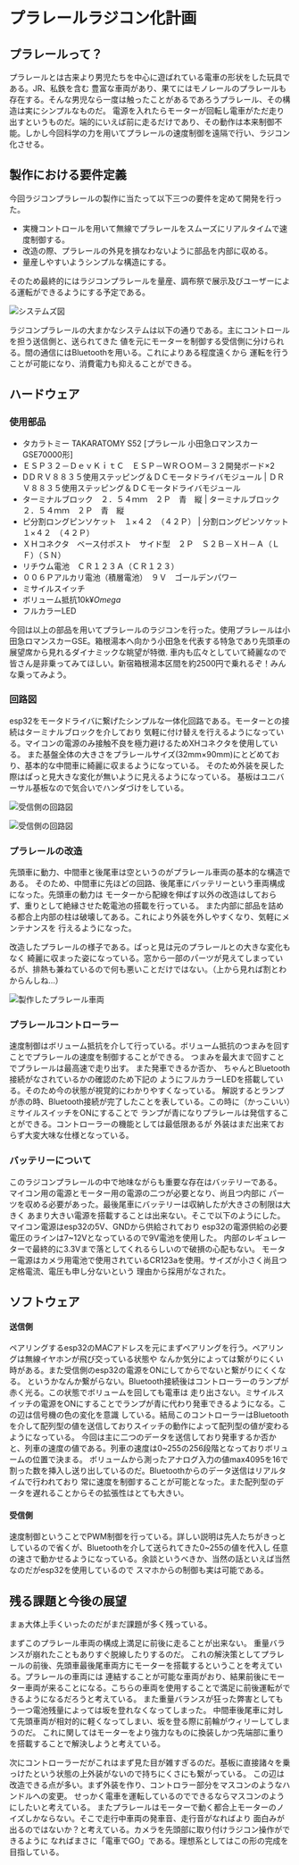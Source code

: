 # プラレールラジコン化計画

## プラレールって？
プラレールとは古来より男児たちを中心に遊ばれている電車の形状をした玩具である。JR、私鉄を含む
豊富な車両があり、果てにはモノレールのプラレールも存在する。そんな男児なら一度は触ったことがあるであろうプラレール、その構造は実にシンプルなものだ。
電源を入れたらモーターが回転し電車がただ走り出すというものだ。端的にいえば前に走るだけであり、その動作は本来制御不能。しかし今回科学の力を用いてプラレールの速度制御を遠隔で行い、ラジコン化させる。

## 製作における要件定義
今回ラジコンプラレールの製作に当たって以下三つの要件を定めて開発を行った。

- 実機コントロールを用いて無線でプラレールをスムーズにリアルタイムで速度制御する。
- 改造の際、プラレールの外見を損なわないように部品を内部に収める。
- 量産しやすいようシンプルな構造にする。

そのため最終的にはラジコンプラレールを量産、調布祭で展示及びユーザーによる運転ができるようにする予定である。

![システムズ図](./img/pr-System.png)

ラジコンプラレールの大まかなシステムは以下の通りである。主にコントロールを担う送信側と、送られてきた
値を元にモーターを制御する受信側に分けられる。間の通信にはBluetoothを用いる。これによりある程度遠くから
運転を行うことが可能になり、消費電力も抑えることができる。

## ハードウェア
### 使用部品


- タカラトミー TAKARATOMY S52 [プラレール 小田急ロマンスカーGSE70000形]  
- ＥＳＰ３２－ＤｅｖＫｉｔＣ　ＥＳＰ－ＷＲＯＯＭ－３２開発ボード×2
-  DＤＲＶ８８３５使用ステッピング＆ＤＣモータドライバモジュール | ＤＲＶ８８３５使用ステッピング＆ＤＣモータドライバモジュール
-  ターミナルブロック　２．５４ｍｍ　２Ｐ　青　縦 | ターミナルブロック　２．５４ｍｍ　２Ｐ　青　縦
-  ピ分割ロングピンソケット　１×４２　（４２Ｐ） | 分割ロングピンソケット　１×４２　（４２Ｐ）
-  ＸＨコネクタ　ベース付ポスト　サイド型　２Ｐ　Ｓ２Ｂ－ＸＨ－Ａ（ＬＦ）（ＳＮ）
-  リチウム電池　ＣＲ１２３Ａ（ＣＲ１２３）
-  ００６Ｐアルカリ電池（積層電池）　９Ｖ　ゴールデンパワー
-  ミサイルスイッチ
-  ボリューム抵抗10k$¥Omega$
-  フルカラーLED

今回は以上の部品を用いてプラレールのラジコンを行った。使用プラレールは小田急ロマンスカーGSE。箱根湯本へ向かう小田急を代表する特急であり先頭車の展望席から見れるダイナミックな眺望が特徴.
車内も広々としていて綺麗なので皆さん是非乗ってみてほしい。新宿箱根湯本区間を約2500円で乗れるぞ！みんな乗ってみよう。

### 回路図

esp32をモータドライバに繋げたシンプルな一体化回路である。モーターとの接続はターミナルブロックを介しており
気軽に付け替えを行えるようになっている。マイコンの電源のみ接触不良を極力避けるためXHコネクタを使用している。
また基盤全体の大きさをプラレールサイズ(32mm×90mm)にとどめており、基本的な中間車に綺麗に収まるようになっている。
そのため外装を戻した際はぱっと見大きな変化が無いように見えるようになっている。
基板はユニバーサル基板なので気合いでハンダづけをしている。

![受信側の回路図](./img/IMG_BH72-3.png)

![受信側の回路図](./img/IMG_BH72-4.jpg)

### プラレールの改造
先頭車に動力、中間車と後尾車は空というのがプラレール車両の基本的な構造である。
そのため、中間車に先ほどの回路、後尾車にバッテリーという車両構成になった。先頭車の動力は
モーターから配線を伸ばす以外の改造はしておらず、重りとして絶縁させた乾電池の搭載を行っている。
また内部に部品を詰める都合上内部の柱は破壊してある。これにより外装を外しやすくなり、気軽にメンテナンスを
行えるようになった。

改造したプラレールの様子である。ぱっと見は元のプラレールとの大きな変化もなく
綺麗に収まった姿になっている。窓から一部のパーツが見えてしまっているが、排熱も兼ねているので何も悪いことだけではない。（上から見れば割とわからんしね…）

![製作したプラレール車両](./img/IMG_BH72-2.jpg)

### プラレールコントローラー
速度制御はボリューム抵抗を介して行っている。ボリューム抵抗のつまみを回すことでプラレールの速度を制御することができる。
つまみを最大まで回すことでプラレールは最高速で走り出す。
また発車できるか否か、
ちゃんとBluetooth接続がなされているかの確認のため下記の
ようにフルカラーLEDを搭載している。そのため今の状態が視覚的にわかりやすくなっている。
解説するとランプが赤の時、Bluetooth接続が完了したことを表している。この時に（かっこいい）ミサイルスイッチをONにすることで
ランプが青になりプラレールは発信することができる。コントローラーの機能としては最低限あるが
外装はまだ出来ておらず大変大味な仕様となっている。

### バッテリーについて
このラジコンプラレールの中で地味ながらも重要な存在はバッテリーである。
マイコン用の電源とモーター用の電源の二つが必要となり、尚且つ内部に
パーツを収める必要があった。最後尾車にバッテリーは収納したが大きさの制限は大きく
あまり大きい電源を搭載することは出来ない。そこで以下のようにした。マイコン電源はesp32の5V、GNDから供給されており
esp32の電源供給の必要電圧のラインは7~12Vとなっているので9V電池を使用した。
内部のレギュレーターで最終的に3.3Vまで落としてくれるらしいので破損の心配もない。
モーター電源はカメラ用電池で使用されているCR123aを使用。サイズが小さく尚且つ定格電流、電圧も申し分ないという
理由から採用がなされた。

## ソフトウェア

#### 送信側
ペアリングするesp32のMACアドレスを元にまずペアリングを行う。ペアリングは無線イヤホンが飛び交っている状態や
なんか気分によっては繋がりにくい時がある。また受信側のesp32の電源をONにしてからでないと繋がりにくくなる。
というかなんか繋がらない。Bluetooth接続後はコントローラーのランプが赤く光る。この状態でボリュームを回しても電車は
走り出さない。ミサイルスイッチの電源をONにすることでランプが青に代わり発車できるようになる。この辺は信号機の色の変化を意識
している。結局このコントローラーはBluetoothを介して配列型の値を送信しておりスイッチの動作によって配列型の値が変わるようになっている。
今回は主に二つのデータを送信しており発車するか否かと、列車の速度の値である。列車の速度は0~255の256段階となっておりボリュームの位置で決まる。
ボリュームから測ったアナログ入力の値max4095を16で割った数を挿入し送り出しているのだ。Bluetoothからのデータ送信はリアルタイムで行われており
常に速度を制御することが可能となった。また配列型のデータを遅れることからその拡張性はとても大きい。

#### 受信側
速度制御ということでPWM制御を行っている。詳しい説明は先人たちがきっとしているので省くが、Bluetoothを介して送られてきた0~255の値を代入し
任意の速さで動かせるようになっている。余談というべきか、当然の話といえば当然なのだがesp32を使用しているので
スマホからの制御も実は可能である。

## 残る課題と今後の展望
まぁ大体上手くいったのだがまだ課題が多く残っている。

まずこのプラレール車両の構成上満足に前後に走ることが出来ない。
重量バランスが崩れたこともありすぐ脱線したりするのだ。
これの解決策としてプラレールの前後、先頭車最後尾車両方にモーターを搭載するということを考えている。プラレールの車両には
連結することが可能な車両がおり、結果前後にモーター車両が来ることになる。こちらの車両を使用することで満足に前後運転ができるようになるだろうと考えている。
また重量バランスが狂った弊害としてもう一つ電池残量によっては坂を登れなくなってしまった。
中間車後尾車に対して先頭車両が相対的に軽くなってしまい、坂を登る際に前輪がウィリーしてしまうのだ。
これに関してはモーターをより強力なものに換装しかつ先端部に重りを搭載することで解決しようと考えている。

次にコントローラーだがこれはまず見た目が雑すぎるのだ。基板に直接諸々を乗っけたという状態の上外装がないので持ちにくさにも繋がっている。
この辺は改造できる点が多い。まず外装を作り、コントロラー部分をマスコンのようなハンドルへの変更。
せっかく電車を運転しているのでできるならマスコンのようにしたいと考えている。
またプラレールはモーターで動く都合上モーターのノイズしかならない。そこで走行中車両の発車音、走行音がなればより
面白みが出るのではないか？と考えている。カメラを先頭部に取り付けラジコン操作ができるように
なればまさに「電車でGO」である。理想系としてはこの形の完成を目指している。